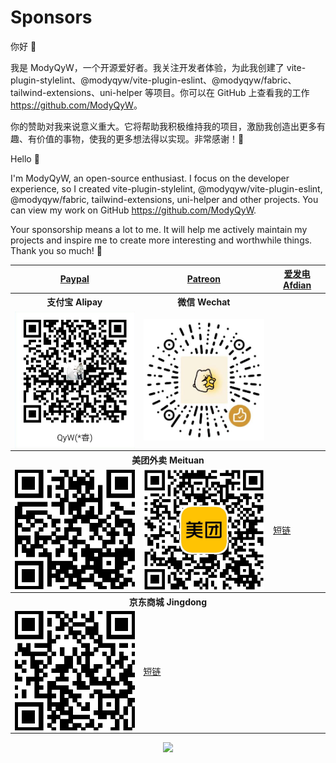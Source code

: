 # Sponsors

你好 👋

我是 ModyQyW，一个开源爱好者。我关注开发者体验，为此我创建了 vite-plugin-stylelint、@modyqyw/vite-plugin-eslint、@modyqyw/fabric、tailwind-extensions、uni-helper 等项目。你可以在 GitHub 上查看我的工作 <https://github.com/ModyQyW>。

你的赞助对我来说意义重大。它将帮助我积极维持我的项目，激励我创造出更多有趣、有价值的事物，使我的更多想法得以实现。非常感谢！🙏

Hello 👋

I'm ModyQyW, an open-source enthusiast. I focus on the developer experience, so I created vite-plugin-stylelint, @modyqyw/vite-plugin-eslint, @modyqyw/fabric, tailwind-extensions, uni-helper and other projects. You can view my work on GitHub <https://github.com/ModyQyW>.

Your sponsorship means a lot to me. It will help me actively maintain my projects and inspire me to create more interesting and worthwhile things. Thank you so much! 🙏

<table>
  <tr>
    <th>
      <a target="_blank" href="https://www.paypal.com/paypalme/wurui7">Paypal</a>
    </th>
    <th>
      <a target="_blank" href="https://www.patreon.com/user?u=84888011">Patreon</a>
    </th>
    <th>
      <a target="_blank" href="https://afdian.net/a/ModyQyW">爱发电 Afdian</a>
    </th>
  </tr>
  <tr>
    <th>支付宝 Alipay</th>
    <th>微信 Wechat</th>
    <th></th>
  </tr>
  <tr>
    <td>
      <img src="./assets/alipay.png" width="256px" style="display: block; margin-right: auto; margin-left: auto;" />
    </td>
    <td>
      <img src="./assets/wechat.png" width="256px" style="display: block; margin-right: auto; margin-left: auto;" />
    </td>
    <td></td>
  </tr>
  <tr>
    <th colspan="3">美团外卖 Meituan</th>
  </tr>
  <tr>
    <td>
      <img src="./assets/meituan-web.png" width="256px" style="display: block; margin-right: auto; margin-left: auto;" />
    </td>
    <td>
      <img src="./assets/meituan-wechat-miniprogram.jpg" width="256px" style="display: block; margin-right: auto; margin-left: auto;" />
    </td>
    <td>
      <a target="_blank" href="https://tb.j5k6.com/16Ka5">短链</a>
    </td>
  </tr>
  <tr>
    <th colspan="3">京东商城 Jingdong</th>
  </tr>
  <tr>
    <td>
      <img src="./assets/jingdong-web.png" width="256px" style="display: block; margin-right: auto; margin-left: auto;" />
    </td>
    <td>
      <a target="_blank" href="https://tb.j5k6.com/16Kqy">短链</a>
    </td>
    <td></td>
  </tr>
</table>

<p align="center">
  <a href="https://cdn.jsdelivr.net/gh/ModyQyW/sponsors/sponsorkit/sponsors.svg">
    <img src="https://cdn.jsdelivr.net/gh/ModyQyW/sponsors/sponsorkit/sponsors.svg"/>
  </a>
</p>
